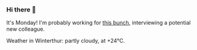 ### Hi there :wave:

It's Monday! I'm probably working for [this bunch](https://github.com/kohofinancial), interviewing a potential new colleague.

Weather in Winterthur: partly cloudy, at +24°C.
